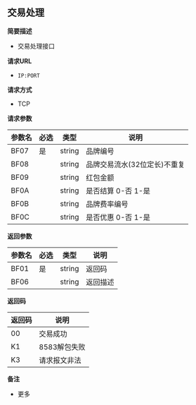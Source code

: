 ## 交易处理

**简要描述** 

- 交易处理接口

**请求URL** 

- `IP:PORT`

**请求方式**

- TCP

**请求参数** 

| **参数名** | **必选** | **类型** | **说明**                     |
| ---------- | ------------ | -------- | ---------------------------- |
| BF07       | 是           | string   | 品牌编号                     |
| BF08       |              | string   | 品牌交易流水(32位定长)不重复 |
| BF09       |              | string   | 红包金额                     |
| BF0A       |              | string   | 是否结算   0-否 1-是         |
| BF0B       |              | string   | 品牌费率编号                 |
| BF0C       |              | string   | 是否优惠   0-否 1-是         |

**返回参数** 

| **参数名** | **必选** | **类型** | **说明** |
| ---------- | ------------ | -------- | -------- |
| BF01       | 是           | string   | 返回码   |
| BF06       |              | string   | 返回描述 |

**返回码** 

| **返回码** | **说明**     |
| -------------- | ------------ |
| 00             | 交易成功     |
| K1             | 8583解包失败 |
| K3             | 请求报文非法 |

**备注** 

- 更多